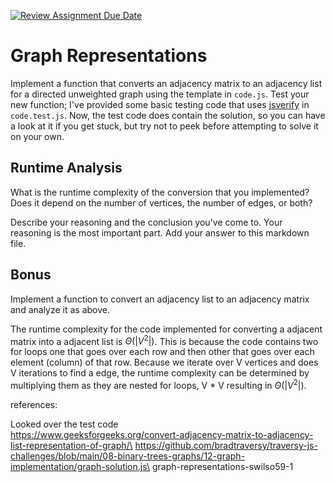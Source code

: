 [![Review Assignment Due Date](https://classroom.github.com/assets/deadline-readme-button-24ddc0f5d75046c5622901739e7c5dd533143b0c8e959d652212380cedb1ea36.svg)](https://classroom.github.com/a/hFs1pb0z)
# Graph Representations

Implement a function that converts an adjacency matrix to an adjacency list for
a directed unweighted graph using the template in `code.js`. Test your new
function; I've provided some basic testing code that uses
[jsverify](https://jsverify.github.io/) in `code.test.js`. Now, the test code
does contain the solution, so you can have a look at it if you get stuck, but
try not to peek before attempting to solve it on your own.

## Runtime Analysis

What is the runtime complexity of the conversion that you implemented? Does it
depend on the number of vertices, the number of edges, or both?

Describe your reasoning and the conclusion you've come to. Your reasoning is the
most important part. Add your answer to this markdown file.

## Bonus

Implement a function to convert an adjacency list to an adjacency matrix and
analyze it as above.



The runtime complexity for the code implemented for converting a adjacent matrix into a adjacent list is $\Theta(|V^2|)$. This is because the code contains two for loops one that goes over each row and then other that goes over each element (column) of that row. Because we iterate over V vertices and does V iterations to find a edge, the runtime complexity can be determined by multiplying them as they are nested for loops, V * V resulting in $\Theta(|V^2|)$.

references:

Looked over the test code\
https://www.geeksforgeeks.org/convert-adjacency-matrix-to-adjacency-list-representation-of-graph/\
https://github.com/bradtraversy/traversy-js-challenges/blob/main/08-binary-trees-graphs/12-graph-implementation/graph-solution.js\
graph-representations-swilso59-1
